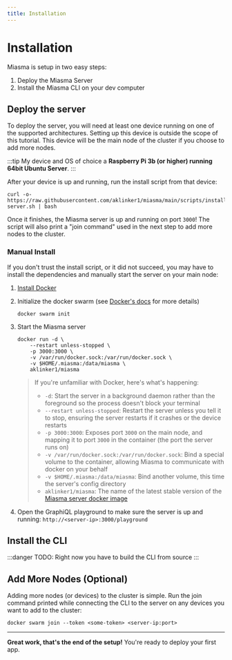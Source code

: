 ```yaml
---
title: Installation
---
```


# Installation

Miasma is setup in two easy steps:

1. Deploy the Miasma Server
1. Install the Miasma CLI on your dev computer

## Deploy the server

To deploy the server, you will need at least one device running on one of the supported architectures. Setting up this device is outside the scope of this tutorial. This device will be the main node of the cluster if you choose to add more nodes.

:::tip
My device and OS of choice a **Raspberry Pi 3b (or higher) running 64bit Ubuntu Server**.
:::

After your device is up and running, run the install script from that device:

```bash:no-line-numbers
curl -o- https://raw.githubusercontent.com/aklinker1/miasma/main/scripts/install-server.sh | bash
```

Once it finishes, the Miasma server is up and running on port `3000`! The script will also print a "join command" used in the next step to add more nodes to the cluster.

### Manual Install

If you don't trust the install script, or it did not succeed, you may have to install the dependencies and manually start the server on your main node:

1. [Install Docker](https://docs.docker.com/get-docker/)

1. Initialize the docker swarm (see [Docker's docs](https://docs.docker.com/engine/swarm/swarm-tutorial/create-swarm/) for more details)

   ```bash:no-line-numbers
   docker swarm init
   ```

1. Start the Miasma server

   ```bash:no-line-numbers
   docker run -d \
       --restart unless-stopped \
       -p 3000:3000 \
       -v /var/run/docker.sock:/var/run/docker.sock \
       -v $HOME/.miasma:/data/miasma \
       aklinker1/miasma
   ```

   > If you're unfamiliar with Docker, here's what's happening:
   >
   > - `-d`: Start the server in a background daemon rather than the foreground so the process doesn't block your terminal
   > - `--restart unless-stopped`: Restart the server unless you tell it to stop, ensuring the server restarts if it crashes or the device restarts
   > - `-p 3000:3000`: Exposes port `3000` on the main node, and mapping it to port `3000` in the container (the port the server runs on)
   > - `-v /var/run/docker.sock:/var/run/docker.sock`: Bind a special volume to the container, allowing Miasma to communicate with docker on your behalf
   > - `-v $HOME/.miasma:/data/miasma`: Bind another volume, this time the server's config directory
   > - `aklinker1/miasma`: The name of the latest stable version of the [Miasma server docker image](https://hub.docker.com/r/aklinker1/miasma/tags)

1. Open the GraphiQL playground to make sure the server is up and running: `http://<server-ip>:3000/playground`

## Install the CLI

:::danger
TODO: Right now you have to build the CLI from source
:::

<!---

You should install the CLI on any computer you want to manage apps from, or during CI.

First, use the install script to install the CLI on your `$PATH`:

```bash:no-line-numbers
curl -o- https://raw.githubusercontent.com/aklinker1/miasma/main/scripts/install-cli.sh | bash
```

Finally, connect the CLI to the miasma server running on the main node:

```bash:no-line-numbers{1}
$ miasma connect 192.168.1.0:3000
Join cluster:

  docker swarm join --token <some-token> <server-ip:port>

Connected to miasma!
```

--->

## Add More Nodes (Optional)

Adding more nodes (or devices) to the cluster is simple. Run the join command printed while connecting the CLI to the server on any devices you want to add to the cluster:

```bash:no-line-numbers
docker swarm join --token <some-token> <server-ip:port>
```

---

**Great work, that's the end of the setup!** You're ready to deploy your first app.
